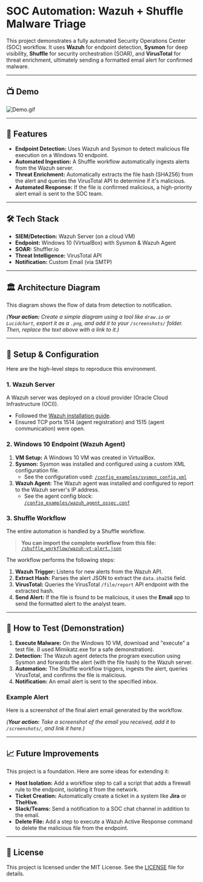 # SOC Automation: Wazuh + Shuffle Malware Triage

This project demonstrates a fully automated Security Operations Center (SOC) workflow. It uses **Wazuh** for endpoint detection, **Sysmon** for deep visibility, **Shuffle** for security orchestration (SOAR), and **VirusTotal** for threat enrichment, ultimately sending a formatted email alert for confirmed malware.

---

## 📺 Demo

![Demo.gif](https://github.com/SushilDhungana49/SOC-Home-Lab/blob/24114e0bd114f3939542c92448259cf3f24748ea/screenshots/Demo.gif)

---

## 🚀 Features

* **Endpoint Detection:** Uses Wazuh and Sysmon to detect malicious file execution on a Windows 10 endpoint.
* **Automated Ingestion:** A Shuffle workflow automatically ingests alerts from the Wazuh server.
* **Threat Enrichment:** Automatically extracts the file hash (SHA256) from the alert and queries the VirusTotal API to determine if it's malicious.
* **Automated Response:** If the file is confirmed malicious, a high-priority alert email is sent to the SOC team.

---

## 🛠️ Tech Stack

* **SIEM/Detection:** Wazuh Server (on a cloud VM)
* **Endpoint:** Windows 10 (VirtualBox) with Sysmon & Wazuh Agent
* **SOAR:** Shuffler.io 
* **Threat Intelligence:** VirusTotal API
* **Notification:** Custom Email (via SMTP)

---

## 🏛️ Architecture Diagram

This diagram shows the flow of data from detection to notification.



*(**Your action:** Create a simple diagram using a tool like `draw.io` or `Lucidchart`, export it as a `.png`, and add it to your `/screenshots/` folder. Then, replace the text above with a link to it.)*

---

## 🔧 Setup & Configuration

Here are the high-level steps to reproduce this environment.

### 1. Wazuh Server

A Wazuh server was deployed on a cloud provider (Oracle Cloud Infrastructure (OCI)).
* Followed the [Wazuh installation guide](https://documentation.wazuh.com/current/installation-guide/index.html).
* Ensured TCP ports 1514 (agent registration) and 1515 (agent communication) were open.

### 2. Windows 10 Endpoint (Wazuh Agent)

1.  **VM Setup:** A Windows 10 VM was created in VirtualBox.
2.  **Sysmon:** Sysmon was installed and configured using a custom XML configuration file.
    * See the configuration used: [`/config_examples/sysmon_config.xml`](/config_examples/sysmon_config.xml)
3.  **Wazuh Agent:** The Wazuh agent was installed and configured to report to the Wazuh server's IP address.
    * See the agent config block: [`/config_examples/wazuh_agent_ossec.conf`](/config_examples/wazuh_agent_ossec.conf)

### 3. Shuffle Workflow

The entire automation is handled by a Shuffle workflow.

> **You can import the complete workflow from this file:** [`/shuffle_workflow/wazuh-vt-alert.json`](/shuffle_workflow/wazuh-vt-alert.json)

The workflow performs the following steps:
1.  **Wazuh Trigger:** Listens for new alerts from the Wazuh API.
2.  **Extract Hash:** Parses the alert JSON to extract the `data.sha256` field.
3.  **VirusTotal:** Queries the VirusTotal `/file/report` API endpoint with the extracted hash.
4.  **Send Alert:** If the file is found to be malicious, it uses the **Email** app to send the formatted alert to the analyst team.

---

## 🔬 How to Test (Demonstration)

1.  **Execute Malware:** On the Windows 10 VM, download and "execute" a test file. (I used Mimikatz.exe for a safe demonstration).
2.  **Detection:** The Wazuh agent detects the program execution using Sysmon and forwards the alert (with the file hash) to the Wazuh server.
3.  **Automation:** The Shuffle workflow triggers, ingests the alert, queries VirusTotal, and confirms the file is malicious.
4.  **Notification:** An email alert is sent to the specified inbox.

### Example Alert

Here is a screenshot of the final alert email generated by the workflow.



*(**Your action:** Take a screenshot of the email you received, add it to `/screenshots/`, and link it here.)*

---

## 📈 Future Improvements

This project is a foundation. Here are some ideas for extending it:
* **Host Isolation:** Add a workflow step to call a script that adds a firewall rule to the endpoint, isolating it from the network.
* **Ticket Creation:** Automatically create a ticket in a system like **Jira** or **TheHive**.
* **Slack/Teams:** Send a notification to a SOC chat channel in addition to the email.
* **Delete File:** Add a step to execute a Wazuh Active Response command to delete the malicious file from the endpoint.

---

## 📄 License

This project is licensed under the MIT License. See the [LICENSE](LICENSE) file for details.
